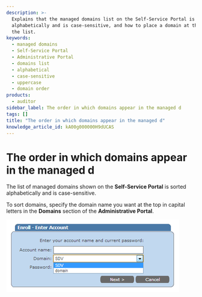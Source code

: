 ```yaml
---
description: >-
  Explains that the managed domains list on the Self-Service Portal is sorted
  alphabetically and is case-sensitive, and how to place a domain at the top of
  the list.
keywords:
  - managed domains
  - Self-Service Portal
  - Administrative Portal
  - domains list
  - alphabetical
  - case-sensitive
  - uppercase
  - domain order
products:
  - auditor
sidebar_label: The order in which domains appear in the managed d
tags: []
title: "The order in which domains appear in the managed d"
knowledge_article_id: kA00g000000H9dUCAS
---
```


# The order in which domains appear in the managed d

The list of managed domains shown on the **Self-Service Portal** is sorted alphabetically and is case-sensitive.

To sort domains, specify the domain name you want at the top in capital letters in the **Domains** section of the **Administrative Portal**.

[![User-added image](images/ka04u000000HcWF_0EM700000004xUV.png)](https://netwrix.secure.force.com/kb/servlet/rtaImage?eid=ka40g000000Xdsq&feoid=00N700000032Pj2&refid=0EM700000004xUV)
